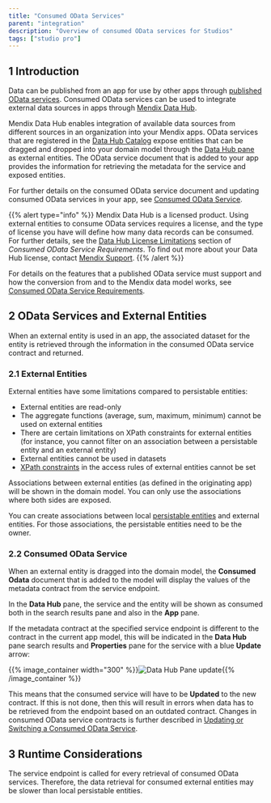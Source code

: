 ```yaml
---
title: "Consumed OData Services"
parent: "integration"
description: "Overview of consumed OData services for Studios"
tags: ["studio pro"]
---
```


## 1 Introduction

Data can be published from an app for use by other apps through [published OData services](published-odata-services). Consumed OData services can be used to integrate external data sources in apps through [Mendix Data Hub](/data-hub/).

Mendix Data Hub enables integration of available data sources from different sources in an organization into your Mendix apps.  OData services that are registered in the [Data Hub Catalog](/data-hub/data-hub-catalog/) expose entities that can be dragged and dropped into your domain model through the [Data Hub pane](data-hub-pane) as external entities. The OData service document that is added to your app provides the information for retrieving the metadata for the service and exposed entities.

For further details on the consumed OData service document and updating consumed OData services in your app, see [Consumed OData Service](consumed-odata-service).

{{% alert type="info" %}}
Mendix Data Hub is a licensed product. Using external entities to consume OData services requires a license, and the type of license you have will define how many data records can be consumed.  For further details, see the [Data Hub License Limitations](consumed-odata-service-requirements#license-limitations) section of *Consumed OData Service Requirements*. To find out more about your Data Hub license, contact [Mendix Support](https://support.mendix.com).
{{% /alert %}}

For details on the features that a published OData service must support and how the conversion from and to the Mendix data model works, see [Consumed OData Service Requirements](consumed-odata-service-requirements).

## 2 OData Services and External Entities

When an external entity is used in an app, the associated dataset for the entity is retrieved through the information in the consumed OData service contract and returned.

### 2.1 External Entities

External entities have some limitations compared to persistable entities:

* External entities are read-only
* The aggregate functions (average, sum, maximum, minimum) cannot be used on external entities
* There are certain limitations on XPath constraints for external entities (for instance, you cannot filter on an association between a persistable entity and an external entity)
* External entities cannot be used in datasets
* [XPath constraints](/refguide/xpath-constraints) in the access rules of external entities cannot be set

Associations between external entities (as defined in the originating app) will be shown in the domain model. You can only use the associations where both sides are exposed.

You can create associations between local [persistable entities](persistability#persistable) and external entities. For those associations, the persistable entities need to be the owner.

### 2.2 Consumed OData Service

When an external entity is dragged into the domain model, the  **Consumed Odata** document that is added to the model will display the values of the metadata contract from the service endpoint.

In the **Data Hub** pane, the service and the entity will be shown as consumed both in the search results pane and also in the **App** pane.

If the metadata contract at the specified service endpoint is different to the contract in the current app model, this will be indicated in the **Data Hub** pane search results and  **Properties** pane for the service with a blue **Update** arrow:

{{% image_container width="300" %}}![Data Hub Pane update](attachments/consumed-odata-service/project-pane-update-available.png){{% /image_container %}}

This means that the consumed service will have to be **Updated** to the new contract. If this is not done, then this will result in errors when data has to be retrieved from the endpoint based on an outdated contract. Changes in consumed OData service contracts is further described in [Updating or Switching a Consumed OData Service](consumed-odata-service#updating).

## 3 Runtime Considerations

The service endpoint is called for every retrieval of consumed OData services. Therefore, the data retrieval for consumed external entities may be slower than local persistable entities.
